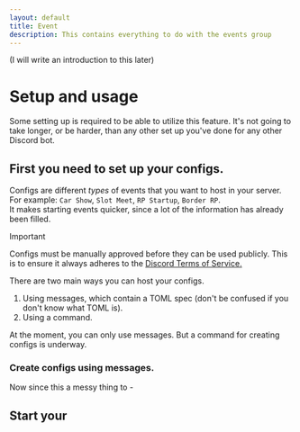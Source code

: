 ```yaml
---
layout: default
title: Event
description: This contains everything to do with the events group
---
```


(I will write an introduction to this later)

# Setup and usage
Some setting up is required to be able to utilize this feature. It's not going to take longer, or be harder, than any other set up you've done for any other Discord bot.

## First you need to set up your configs.
Configs are different *types* of events that you want to host in your server. For example: `Car Show`, `Slot Meet`, `RP Startup`, `Border RP`. \
It makes starting events quicker, since a lot of the information has already been filled.
> [!IMPORTANT]
> Configs must be manually approved before they can be used publicly. This is to ensure it always adheres to the [Discord Terms of Service.](https://discord.com/archive)

There are two main ways you can host your configs.
1. Using messages, which contain a TOML spec (don't be confused if you don't know what TOML is).
2. Using a command.

At the moment, you can only use messages. But a command for creating configs is underway.

### Create configs using messages.
Now since this a messy thing to -

## Start your

